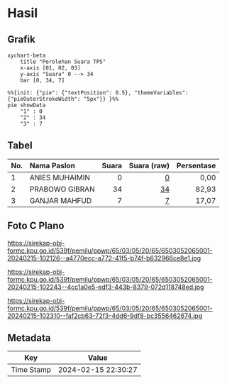 # Hasil

## Grafik

```mermaid
xychart-beta
    title "Perolehan Suara TPS"
    x-axis [01, 02, 03]
    y-axis "Suara" 0 --> 34
    bar [0, 34, 7]
```

```mermaid
%%{init: {"pie": {"textPosition": 0.5}, "themeVariables": {"pieOuterStrokeWidth": "5px"}} }%%
pie showData
    "1" : 0
    "2" : 34
    "3" : 7
```

## Tabel

| No. | Nama Paslon    | Suara | Suara (raw) | Persentase |
|:--- |:-------------- | -----:| -----------:| ----------:|
| 1   | ANIES MUHAIMIN | 0     | [0][p-1]    | 0,00       |
| 2   | PRABOWO GIBRAN | 34    | [34][p-2]   | 82,93      |
| 3   | GANJAR MAHFUD  | 7     | [7][p-3]    | 17,07      |


[p-1]: https://github.com/gigit-pemilu/pemilu-2024-65-kalimantan-utara/blob/main/pilpres/hitung-suara/sub/65-kalimantan-utara/sub/03-nunukan/sub/05-krayan/sub/2065-pa'-putuk/sub/001-tps/sub/paslon-1.txt
[p-2]: https://github.com/gigit-pemilu/pemilu-2024-65-kalimantan-utara/blob/main/pilpres/hitung-suara/sub/65-kalimantan-utara/sub/03-nunukan/sub/05-krayan/sub/2065-pa'-putuk/sub/001-tps/sub/paslon-2.txt
[p-3]: https://github.com/gigit-pemilu/pemilu-2024-65-kalimantan-utara/blob/main/pilpres/hitung-suara/sub/65-kalimantan-utara/sub/03-nunukan/sub/05-krayan/sub/2065-pa'-putuk/sub/001-tps/sub/paslon-3.txt

## Foto C Plano

https://sirekap-obj-formc.kpu.go.id/539f/pemilu/ppwp/65/03/05/20/65/6503052065001-20240215-102126--a4770ecc-a772-41f5-b74f-b632966ce8e1.jpg

https://sirekap-obj-formc.kpu.go.id/539f/pemilu/ppwp/65/03/05/20/65/6503052065001-20240215-102243--4cc1a0e5-edf3-443b-8379-072d118748ed.jpg

https://sirekap-obj-formc.kpu.go.id/539f/pemilu/ppwp/65/03/05/20/65/6503052065001-20240215-102310--faf2cb63-72f3-4dd6-9df8-bc3556462674.jpg


## Metadata

| Key        | Value               |
| ---------- | ------------------- |
| Time Stamp | 2024-02-15 22:30:27 |



